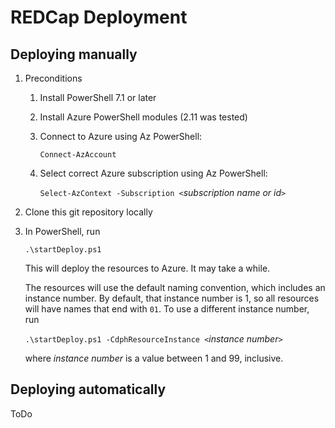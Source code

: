 # REDCap Deployment

## Deploying manually

1. Preconditions

    1. Install PowerShell 7.1 or later

    1. Install Azure PowerShell modules (2.11 was tested)

    1. Connect to Azure using Az PowerShell:

        `Connect-AzAccount`

    1. Select correct Azure subscription using Az PowerShell:

        `Select-AzContext -Subscription <`*subscription name or id*`>`

1. Clone this git repository locally

1. In PowerShell, run

    `.\startDeploy.ps1`

    This will deploy the resources to Azure. It may take a while.

    The resources will use the default naming convention, which includes an instance number. By default, that instance number is 1, so all resources will have names that end with `01`. To use a different instance number, run

    `.\startDeploy.ps1 -CdphResourceInstance <`*instance number*`>`

    where *instance number* is a value between 1 and 99, inclusive.

## Deploying automatically

ToDo